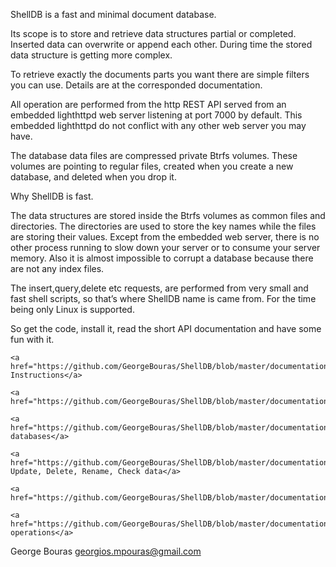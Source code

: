 ShellDB is a fast and minimal document database.

Its scope is to store and retrieve data structures partial or completed. Inserted data can overwrite or append each other. During time the stored data structure is getting more complex.

To retrieve exactly the documents parts you want there are simple filters you can use. Details are at the corresponded documentation.

All operation are performed from the http REST API served from an embedded lighthttpd web server listening at port 7000 by default. This embedded lighthttpd do not conflict with any other web server you may have.

The database data files are compressed private Btrfs volumes. These volumes are pointing to regular files, created when you create a new database, and deleted when you drop it.

Why ShellDB is fast.

The data structures are stored inside the Btrfs volumes as common files and directories.  The directories are used to store the key names while the files are storing their values.
Except from the embedded web server, there is no other process running to slow down your server or to consume your server memory. Also it is almost impossible to corrupt a database because there are not any index files.

The insert,query,delete etc requests, are performed from very small and fast shell scripts, so that’s where ShellDB name is came from. For the time being only Linux is supported.

So get the code, install it, read the short API documentation and have some fun with it.

    <a href="https://github.com/GeorgeBouras/ShellDB/blob/master/documentation/01%20install.txt">Installation Instructions</a>

    <a href="https://github.com/GeorgeBouras/ShellDB/blob/master/documentation/02%20generic.txt">Generic</a>

    <a href="https://github.com/GeorgeBouras/ShellDB/blob/master/documentation/03%20manage%20databases.txt">Manage databases</a>

    <a href="https://github.com/GeorgeBouras/ShellDB/blob/master/documentation/04%20insert%2C%20update%2C%20delete%20data.txt">Insert, Update, Delete, Rename, Check data</a>

    <a href="https://github.com/GeorgeBouras/ShellDB/blob/master/documentation/05%20query.txt">Reporting</a>

    <a href="https://github.com/GeorgeBouras/ShellDB/blob/master/documentation/06%20local%20operations.txt">Local operations</a>

George Bouras
georgios.mpouras@gmail.com